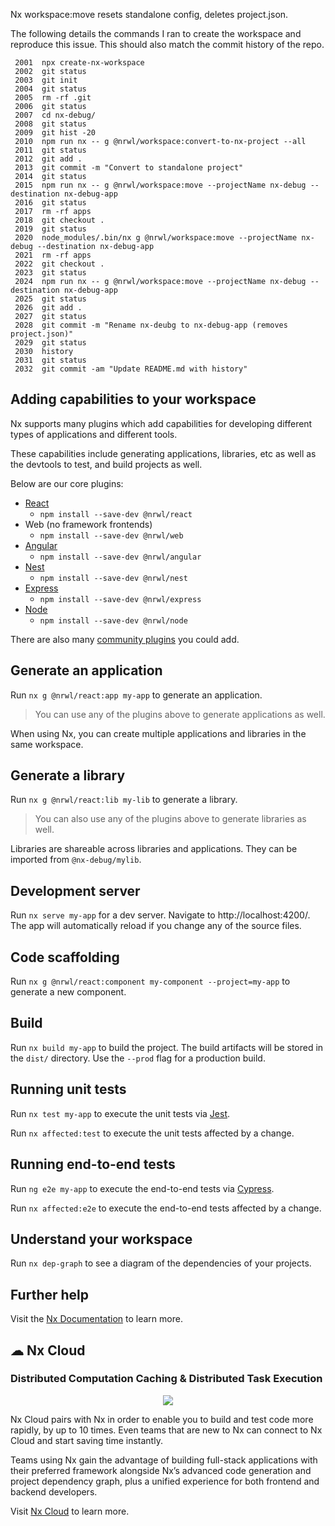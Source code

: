 Nx workspace:move resets standalone config, deletes project.json.

The following details the commands I ran to create the workspace and reproduce this issue. This should also match the commit history of the repo.
```
 2001  npx create-nx-workspace
 2002  git status
 2003  git init
 2004  git status
 2005  rm -rf .git
 2006  git status
 2007  cd nx-debug/
 2008  git status
 2009  git hist -20
 2010  npm run nx -- g @nrwl/workspace:convert-to-nx-project --all
 2011  git status
 2012  git add .
 2013  git commit -m "Convert to standalone project"
 2014  git status
 2015  npm run nx -- g @nrwl/workspace:move --projectName nx-debug --destination nx-debug-app
 2016  git status
 2017  rm -rf apps
 2018  git checkout .
 2019  git status
 2020  node_modules/.bin/nx g @nrwl/workspace:move --projectName nx-debug --destination nx-debug-app
 2021  rm -rf apps
 2022  git checkout .
 2023  git status
 2024  npm run nx -- g @nrwl/workspace:move --projectName nx-debug --destination nx-debug-app
 2025  git status
 2026  git add .
 2027  git status
 2028  git commit -m "Rename nx-deubg to nx-debug-app (removes project.json)"
 2029  git status
 2030  history
 2031  git status
 2032  git commit -am "Update README.md with history"
 ```

## Adding capabilities to your workspace

Nx supports many plugins which add capabilities for developing different types of applications and different tools.

These capabilities include generating applications, libraries, etc as well as the devtools to test, and build projects as well.

Below are our core plugins:

- [React](https://reactjs.org)
  - `npm install --save-dev @nrwl/react`
- Web (no framework frontends)
  - `npm install --save-dev @nrwl/web`
- [Angular](https://angular.io)
  - `npm install --save-dev @nrwl/angular`
- [Nest](https://nestjs.com)
  - `npm install --save-dev @nrwl/nest`
- [Express](https://expressjs.com)
  - `npm install --save-dev @nrwl/express`
- [Node](https://nodejs.org)
  - `npm install --save-dev @nrwl/node`

There are also many [community plugins](https://nx.dev/community) you could add.

## Generate an application

Run `nx g @nrwl/react:app my-app` to generate an application.

> You can use any of the plugins above to generate applications as well.

When using Nx, you can create multiple applications and libraries in the same workspace.

## Generate a library

Run `nx g @nrwl/react:lib my-lib` to generate a library.

> You can also use any of the plugins above to generate libraries as well.

Libraries are shareable across libraries and applications. They can be imported from `@nx-debug/mylib`.

## Development server

Run `nx serve my-app` for a dev server. Navigate to http://localhost:4200/. The app will automatically reload if you change any of the source files.

## Code scaffolding

Run `nx g @nrwl/react:component my-component --project=my-app` to generate a new component.

## Build

Run `nx build my-app` to build the project. The build artifacts will be stored in the `dist/` directory. Use the `--prod` flag for a production build.

## Running unit tests

Run `nx test my-app` to execute the unit tests via [Jest](https://jestjs.io).

Run `nx affected:test` to execute the unit tests affected by a change.

## Running end-to-end tests

Run `ng e2e my-app` to execute the end-to-end tests via [Cypress](https://www.cypress.io).

Run `nx affected:e2e` to execute the end-to-end tests affected by a change.

## Understand your workspace

Run `nx dep-graph` to see a diagram of the dependencies of your projects.

## Further help

Visit the [Nx Documentation](https://nx.dev) to learn more.



## ☁ Nx Cloud

### Distributed Computation Caching & Distributed Task Execution

<p style="text-align: center;"><img src="https://raw.githubusercontent.com/nrwl/nx/master/images/nx-cloud-card.png"></p>

Nx Cloud pairs with Nx in order to enable you to build and test code more rapidly, by up to 10 times. Even teams that are new to Nx can connect to Nx Cloud and start saving time instantly.

Teams using Nx gain the advantage of building full-stack applications with their preferred framework alongside Nx’s advanced code generation and project dependency graph, plus a unified experience for both frontend and backend developers.

Visit [Nx Cloud](https://nx.app/) to learn more.
